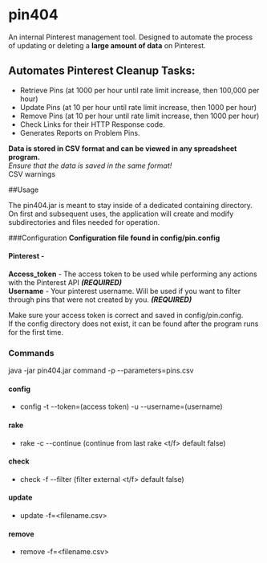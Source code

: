 # pin404
An internal Pinterest management tool. Designed to automate the process of updating or deleting a **large amount of data** on Pinterest.

## Automates Pinterest Cleanup Tasks:
- Retrieve Pins (at 1000 per hour until rate limit increase, then 100,000 per hour)
- Update Pins (at 10 per hour until rate limit increase, then 1000 per hour)
- Remove Pins (at 10 per hour until rate limit increase, then 1000 per hour)
- Check Links for their HTTP Response code.
- Generates Reports on Problem Pins.

**Data is stored in CSV format and can be viewed in any spreadsheet program.**<br>
 _Ensure that the data is saved in the same format!_ <br>
CSV warnings

##Usage

The pin404.jar is meant to stay inside of a dedicated containing directory. 
On first and subsequent uses, the application will create and modify subdirectories and files needed for operation.

###Configuration
**Configuration file found in  config/pin.config** <br>
#### Pinterest - <br>
**Access_token** - The access token to be used while performing any actions with the Pinterest API _**(REQUIRED)**_ <br>
**Username** - Your pinterest username. Will be used if you want to filter through pins that were not created by you. _**(REQUIRED)**_

Make sure your access token is correct and saved in config/pin.config. <br>
If the config directory does not exist, it can be found after the program runs for the first time.

### Commands
java -jar pin404.jar command -p --parameters=pins.csv

#### config 
 - config -t --token=(access token) -u --username=(username)
 
#### rake
 - rake -c --continue (continue from last rake <t/f> default false)
 
#### check
 - check -f --filter (filter external <t/f> default false)
 
#### update
 - update -f=<filename.csv> 
 
#### remove
 - remove -f=<filename.csv>
